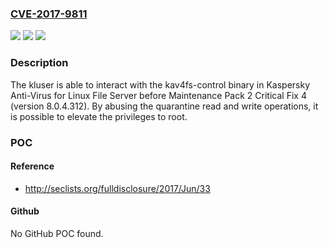### [CVE-2017-9811](https://cve.mitre.org/cgi-bin/cvename.cgi?name=CVE-2017-9811)
![](https://img.shields.io/static/v1?label=Product&message=n%2Fa&color=blue)
![](https://img.shields.io/static/v1?label=Version&message=n%2Fa&color=blue)
![](https://img.shields.io/static/v1?label=Vulnerability&message=n%2Fa&color=brighgreen)

### Description

The kluser is able to interact with the kav4fs-control binary in Kaspersky Anti-Virus for Linux File Server before Maintenance Pack 2 Critical Fix 4 (version 8.0.4.312). By abusing the quarantine read and write operations, it is possible to elevate the privileges to root.

### POC

#### Reference
- http://seclists.org/fulldisclosure/2017/Jun/33

#### Github
No GitHub POC found.


